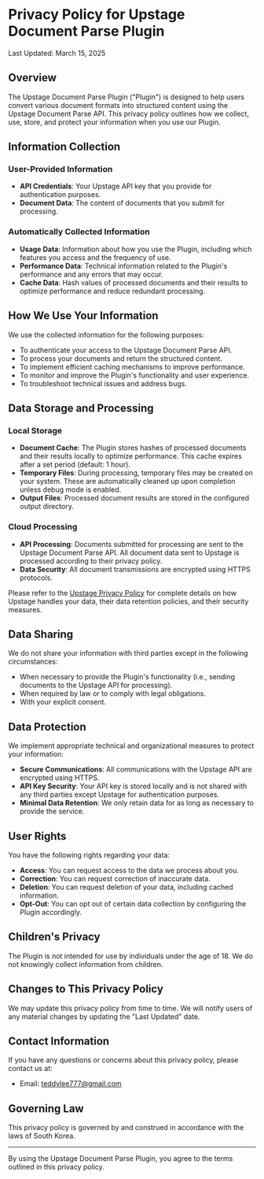 # Privacy Policy for Upstage Document Parse Plugin

Last Updated: March 15, 2025

## Overview

The Upstage Document Parse Plugin ("Plugin") is designed to help users convert various document formats into structured content using the Upstage Document Parse API. This privacy policy outlines how we collect, use, store, and protect your information when you use our Plugin.

## Information Collection

### User-Provided Information

- **API Credentials**: Your Upstage API key that you provide for authentication purposes.
- **Document Data**: The content of documents that you submit for processing.

### Automatically Collected Information

- **Usage Data**: Information about how you use the Plugin, including which features you access and the frequency of use.
- **Performance Data**: Technical information related to the Plugin's performance and any errors that may occur.
- **Cache Data**: Hash values of processed documents and their results to optimize performance and reduce redundant processing.

## How We Use Your Information

We use the collected information for the following purposes:

- To authenticate your access to the Upstage Document Parse API.
- To process your documents and return the structured content.
- To implement efficient caching mechanisms to improve performance.
- To monitor and improve the Plugin's functionality and user experience.
- To troubleshoot technical issues and address bugs.

## Data Storage and Processing

### Local Storage

- **Document Cache**: The Plugin stores hashes of processed documents and their results locally to optimize performance. This cache expires after a set period (default: 1 hour).
- **Temporary Files**: During processing, temporary files may be created on your system. These are automatically cleaned up upon completion unless debug mode is enabled.
- **Output Files**: Processed document results are stored in the configured output directory.

### Cloud Processing

- **API Processing**: Documents submitted for processing are sent to the Upstage Document Parse API. All document data sent to Upstage is processed according to their privacy policy.
- **Data Security**: All document transmissions are encrypted using HTTPS protocols.

Please refer to the [Upstage Privacy Policy](https://console.upstage.ai/docs/resources/terms-and-policies/privacy-policy) for complete details on how Upstage handles your data, their data retention policies, and their security measures.

## Data Sharing

We do not share your information with third parties except in the following circumstances:

- When necessary to provide the Plugin's functionality (i.e., sending documents to the Upstage API for processing).
- When required by law or to comply with legal obligations.
- With your explicit consent.

## Data Protection

We implement appropriate technical and organizational measures to protect your information:

- **Secure Communications**: All communications with the Upstage API are encrypted using HTTPS.
- **API Key Security**: Your API key is stored locally and is not shared with any third parties except Upstage for authentication purposes.
- **Minimal Data Retention**: We only retain data for as long as necessary to provide the service.

## User Rights

You have the following rights regarding your data:

- **Access**: You can request access to the data we process about you.
- **Correction**: You can request correction of inaccurate data.
- **Deletion**: You can request deletion of your data, including cached information.
- **Opt-Out**: You can opt out of certain data collection by configuring the Plugin accordingly.

## Children's Privacy

The Plugin is not intended for use by individuals under the age of 18. We do not knowingly collect information from children.

## Changes to This Privacy Policy

We may update this privacy policy from time to time. We will notify users of any material changes by updating the "Last Updated" date.

## Contact Information

If you have any questions or concerns about this privacy policy, please contact us at:

- Email: teddylee777@gmail.com

## Governing Law

This privacy policy is governed by and construed in accordance with the laws of South Korea.

---

By using the Upstage Document Parse Plugin, you agree to the terms outlined in this privacy policy.